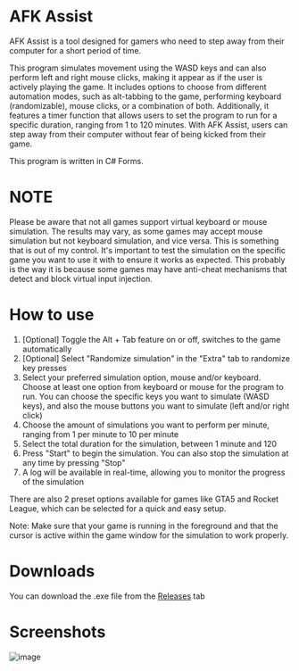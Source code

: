 # AFK Assist

AFK Assist is a tool designed for gamers who need to step away from their computer for a short period of time.

This program simulates movement using the WASD keys and can also perform left and right mouse clicks, making it appear as if the user is actively playing the game. It includes options to choose from different automation modes, such as alt-tabbing to the game, performing keyboard (randomizable), mouse clicks, or a combination of both. Additionally, it features a timer function that allows users to set the program to run for a specific duration, ranging from 1 to 120 minutes. With AFK Assist, users can step away from their computer without fear of being kicked from their game.

This program is written in C# Forms.


# NOTE

Please be aware that not all games support virtual keyboard or mouse simulation. The results may vary, as some games may accept mouse simulation but not keyboard simulation, and vice versa. This is something that is out of my control. It's important to test the simulation on the specific game you want to use it with to ensure it works as expected. This probably is the way it is because some games may have anti-cheat mechanisms that detect and block virtual input injection.


# How to use

1. [Optional] Toggle the Alt + Tab feature on or off, switches to the game automatically
2. [Optional] Select "Randomize simulation" in the "Extra" tab to randomize key presses
3. Select your preferred simulation option, mouse and/or keyboard. Choose at least one option from keyboard or mouse for the program to run. You can choose the specific keys you want to simulate (WASD keys), and also the mouse buttons you want to simulate (left and/or right click)
4. Choose the amount of simulations you want to perform per minute, ranging from 1 per minute to 10 per minute
5. Select the total duration for the simulation, between 1 minute and 120
6. Press "Start" to begin the simulation. You can also stop the simulation at any time by pressing "Stop"
7. A log will be available in real-time, allowing you to monitor the progress of the simulation

There are also 2 preset options available for games like GTA5 and Rocket League, which can be selected for a quick and easy setup.

Note: Make sure that your game is running in the foreground and that the cursor is active within the game window for the simulation to work properly.


# Downloads
You can download the .exe file from the <a href="https://github.com/yusuf0142/AFK-Assist/releases">Releases</a> tab


# Screenshots

![image](https://user-images.githubusercontent.com/70652416/214882146-ae3850a4-9543-47e0-9f5d-d8e2015f7b50.png)
